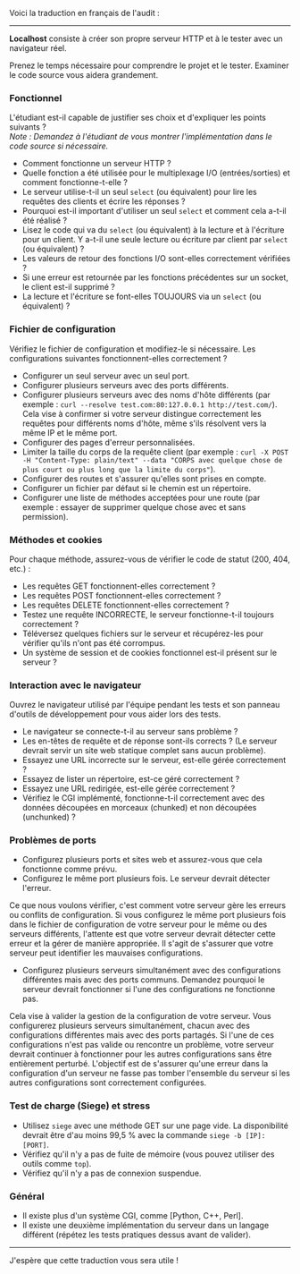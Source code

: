 Voici la traduction en français de l'audit :

---

**Localhost** consiste à créer son propre serveur HTTP et à le tester avec un navigateur réel.

Prenez le temps nécessaire pour comprendre le projet et le tester. Examiner le code source vous aidera grandement.

### Fonctionnel
L'étudiant est-il capable de justifier ses choix et d'expliquer les points suivants ?  
*Note : Demandez à l'étudiant de vous montrer l'implémentation dans le code source si nécessaire.*

- Comment fonctionne un serveur HTTP ?
- Quelle fonction a été utilisée pour le multiplexage I/O (entrées/sorties) et comment fonctionne-t-elle ?
- Le serveur utilise-t-il un seul `select` (ou équivalent) pour lire les requêtes des clients et écrire les réponses ?
- Pourquoi est-il important d'utiliser un seul `select` et comment cela a-t-il été réalisé ?
- Lisez le code qui va du `select` (ou équivalent) à la lecture et à l'écriture pour un client. Y a-t-il une seule lecture ou écriture par client par `select` (ou équivalent) ?
- Les valeurs de retour des fonctions I/O sont-elles correctement vérifiées ?
- Si une erreur est retournée par les fonctions précédentes sur un socket, le client est-il supprimé ?
- La lecture et l'écriture se font-elles TOUJOURS via un `select` (ou équivalent) ?

### Fichier de configuration
Vérifiez le fichier de configuration et modifiez-le si nécessaire. Les configurations suivantes fonctionnent-elles correctement ?

- Configurer un seul serveur avec un seul port.
- Configurer plusieurs serveurs avec des ports différents.
- Configurer plusieurs serveurs avec des noms d'hôte différents (par exemple : `curl --resolve test.com:80:127.0.0.1 http://test.com/`). Cela vise à confirmer si votre serveur distingue correctement les requêtes pour différents noms d'hôte, même s'ils résolvent vers la même IP et le même port.
- Configurer des pages d'erreur personnalisées.
- Limiter la taille du corps de la requête client (par exemple : `curl -X POST -H "Content-Type: plain/text" --data "CORPS avec quelque chose de plus court ou plus long que la limite du corps"`).
- Configurer des routes et s'assurer qu'elles sont prises en compte.
- Configurer un fichier par défaut si le chemin est un répertoire.
- Configurer une liste de méthodes acceptées pour une route (par exemple : essayer de supprimer quelque chose avec et sans permission).

### Méthodes et cookies
Pour chaque méthode, assurez-vous de vérifier le code de statut (200, 404, etc.) :

- Les requêtes GET fonctionnent-elles correctement ?
- Les requêtes POST fonctionnent-elles correctement ?
- Les requêtes DELETE fonctionnent-elles correctement ?
- Testez une requête INCORRECTE, le serveur fonctionne-t-il toujours correctement ?
- Téléversez quelques fichiers sur le serveur et récupérez-les pour vérifier qu'ils n'ont pas été corrompus.
- Un système de session et de cookies fonctionnel est-il présent sur le serveur ?

### Interaction avec le navigateur
Ouvrez le navigateur utilisé par l'équipe pendant les tests et son panneau d'outils de développement pour vous aider lors des tests.

- Le navigateur se connecte-t-il au serveur sans problème ?
- Les en-têtes de requête et de réponse sont-ils corrects ? (Le serveur devrait servir un site web statique complet sans aucun problème).
- Essayez une URL incorrecte sur le serveur, est-elle gérée correctement ?
- Essayez de lister un répertoire, est-ce géré correctement ?
- Essayez une URL redirigée, est-elle gérée correctement ?
- Vérifiez le CGI implémenté, fonctionne-t-il correctement avec des données découpées en morceaux (chunked) et non découpées (unchunked) ?

### Problèmes de ports
- Configurez plusieurs ports et sites web et assurez-vous que cela fonctionne comme prévu.
- Configurez le même port plusieurs fois. Le serveur devrait détecter l'erreur.

Ce que nous voulons vérifier, c'est comment votre serveur gère les erreurs ou conflits de configuration. Si vous configurez le même port plusieurs fois dans le fichier de configuration de votre serveur pour le même ou des serveurs différents, l'attente est que votre serveur devrait détecter cette erreur et la gérer de manière appropriée. Il s'agit de s'assurer que votre serveur peut identifier les mauvaises configurations.

- Configurez plusieurs serveurs simultanément avec des configurations différentes mais avec des ports communs. Demandez pourquoi le serveur devrait fonctionner si l'une des configurations ne fonctionne pas.

Cela vise à valider la gestion de la configuration de votre serveur. Vous configurerez plusieurs serveurs simultanément, chacun avec des configurations différentes mais avec des ports partagés. Si l'une de ces configurations n'est pas valide ou rencontre un problème, votre serveur devrait continuer à fonctionner pour les autres configurations sans être entièrement perturbé. L'objectif est de s'assurer qu'une erreur dans la configuration d'un serveur ne fasse pas tomber l'ensemble du serveur si les autres configurations sont correctement configurées.

### Test de charge (Siege) et stress
- Utilisez `siege` avec une méthode GET sur une page vide. La disponibilité devrait être d'au moins 99,5 % avec la commande `siege -b [IP]:[PORT]`.
- Vérifiez qu'il n'y a pas de fuite de mémoire (vous pouvez utiliser des outils comme `top`).
- Vérifiez qu'il n'y a pas de connexion suspendue.

### Général
- Il existe plus d'un système CGI, comme [Python, C++, Perl].
- Il existe une deuxième implémentation du serveur dans un langage différent (répétez les tests pratiques dessus avant de valider).

--- 

J'espère que cette traduction vous sera utile !